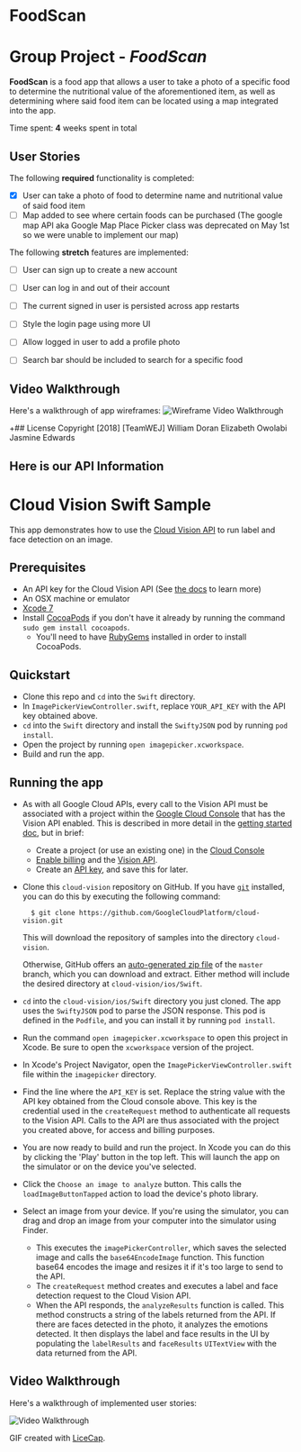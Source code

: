 # FoodScan
# Group Project - *FoodScan*

**FoodScan** is a food app that allows a user to take a photo of a specific food to determine the nutritional value of the aforementioned item, as well as determining where said food item can be located using a map integrated into the app.

Time spent: **4** weeks spent in total

## User Stories

The following **required** functionality is completed:


- [x] User can take a photo of food to determine name and nutritional value of said food item
- [ ] Map added to see where certain foods can be purchased (The google map  API aka Google Map Place Picker class was deprecated on May 1st so we were unable to implement our map) 

The following **stretch** features are implemented:

- [ ] User can sign up to create a new account
- [ ] User can log in and out of their account
- [ ] The current signed in user is persisted across app restarts
- [ ] Style the login page using more UI
- [ ] Allow logged in user to add a profile photo
- [ ] Search bar should be included to search for a specific food


## Video Walkthrough

Here's a walkthrough of app wireframes:
<img src='https://i.imgur.com/1PXLRLG.gif' title='Wireframe Video Walkthrough' width='' alt='Wireframe Video Walkthrough' />

+## License
Copyright [2018] [TeamWEJ]
William Doran
Elizabeth Owolabi
Jasmine Edwards


## Here is our API Information

# Cloud Vision Swift Sample

This app demonstrates how to use the [Cloud Vision API](https://cloud.google.com/vision/) to run label and face detection on an image.

## Prerequisites
- An API key for the Cloud Vision API (See
  [the docs][getting-started] to learn more)
- An OSX machine or emulator
- [Xcode 7][xcode]
- Install [CocoaPods][cocoapods] if you don't have it already by running the command `sudo gem install cocoapods`.
	- You'll need to have [RubyGems][rubygems] installed in order to install CocoaPods.

## Quickstart
- Clone this repo and `cd` into the `Swift` directory.
- In `ImagePickerViewController.swift`, replace `YOUR_API_KEY` with the API key obtained above.
- `cd` into the `Swift` directory and install the `SwiftyJSON` pod by running `pod install`.
- Open the project by running `open imagepicker.xcworkspace`.
- Build and run the app.


## Running the app

- As with all Google Cloud APIs, every call to the Vision API must be associated
  with a project within the [Google Cloud Console][cloud-console] that has the
  Vision API enabled. This is described in more detail in the [getting started
  doc][getting-started], but in brief:
  - Create a project (or use an existing one) in the [Cloud
    Console][cloud-console]
  - [Enable billing][billing] and the [Vision API][enable-vision].
  - Create an [API key][api-key], and save this for later.

- Clone this `cloud-vision` repository on GitHub. If you have [`git`][git] installed, you can do this by executing the following command:

        $ git clone https://github.com/GoogleCloudPlatform/cloud-vision.git

    This will download the repository of samples into the directory
    `cloud-vision`.

    Otherwise, GitHub offers an [auto-generated zip file][vision-zip] of the `master` branch, which you can download and extract. Either method will include the desired directory at
    `cloud-vision/ios/Swift`.

- `cd` into the `cloud-vision/ios/Swift` directory you just cloned. The app uses the `SwiftyJSON` pod to parse the JSON response. This pod is defined in the `Podfile`, and you can install it by running `pod install`.

- Run the command `open imagepicker.xcworkspace` to open this project in Xcode. Be sure to open the `xcworkspace` version of the project.

- In Xcode's Project Navigator, open the `ImagePickerViewController.swift` file within the `imagepicker` directory.

- Find the line where the `API_KEY` is set. Replace the string value with the API key obtained from the Cloud console above. This key is the credential used in the `createRequest` method to authenticate all requests to the Vision API. Calls to the API are thus associated with the project you created above, for access and billing purposes.

- You are now ready to build and run the project. In Xcode you can do this by clicking the 'Play' button in the top left. This will launch the app on the simulator or on the device you've selected.

- Click the `Choose an image to analyze` button. This calls the `loadImageButtonTapped` action to load the device's photo library.

- Select an image from your device. If you're using the simulator, you can drag and drop an image from your computer into the simulator using Finder.
	- This executes the `imagePickerController`, which saves the selected image and calls the `base64EncodeImage` function. This function base64 encodes the image and resizes it if it's too large to send to the API.
	- The `createRequest` method creates and executes a label and face detection request to the Cloud Vision API.
	- When the API responds, the `analyzeResults` function is called. This method constructs a string of the labels returned from the API. If there are faces detected in the photo, it analyzes the emotions detected. It then displays the label and face results in the UI by populating the `labelResults` and `faceResults` `UITextView` with the data returned from the API.

[vision-zip]: https://github.com/GoogleCloudPlatform/cloud-vision/archive/master.zip
[getting-started]: https://cloud.google.com/vision/docs/getting-started
[cloud-console]: https://console.cloud.google.com
[git]: https://git-scm.com/
[xcode]: https://developer.apple.com/xcode/
[billing]: https://console.cloud.google.com/billing?project=_
[enable-vision]: https://console.cloud.google.com/apis/api/vision.googleapis.com/overview?project=_
[api-key]: https://console.cloud.google.com/apis/credentials?project=_
[cocoapods]: https://cocoapods.org/
[rubygems]: https://rubygems.org/pages/download
## Video Walkthrough

Here's a walkthrough of implemented user stories:

<img src='https://i.imgur.com/WIMQkC1.gifv' title='Video Walkthrough' width='' alt='Video Walkthrough' />

GIF created with [LiceCap](http://www.cockos.com/licecap/).
